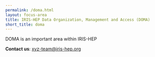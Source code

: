 ```yaml
---
permalink: /doma.html
layout: focus-area
title: IRIS-HEP Data Organization, Management and Access (DOMA)
short_title: doma
---
```


  DOMA is an important area within IRIS-HEP

  **Contact us**: [xyz-team@iris-hep.org](mailto:xyz-team@iris-hep.org)



